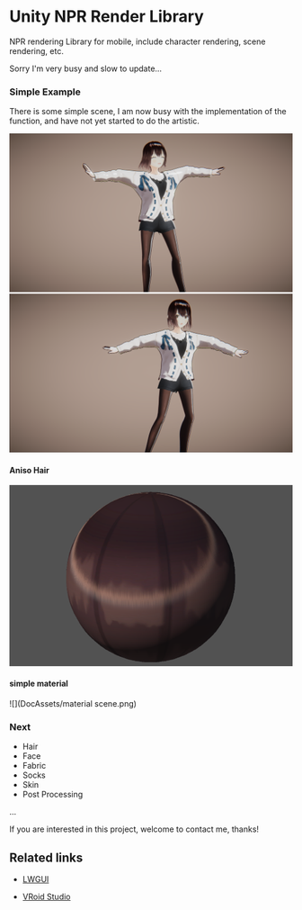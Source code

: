 # Unity NPR Render Library
NPR rendering Library for mobile, include character rendering, scene rendering, etc.

Sorry I'm very busy and slow to update...

### Simple Example
There is some simple scene, I am now busy with the implementation of the function, and have not yet started to do the artistic.

![](DocAssets/11-15-1.png)
![](DocAssets/11-15-2.png)

#### Aniso Hair
![](DocAssets/11-18-hair.png)

#### simple material
![](DocAssets/material scene.png)


### Next

- Hair 
- Face
- Fabric
- Socks
- Skin
- Post Processing

...

If you are interested in this project, welcome to contact me, thanks!

## Related links

- [LWGUI](https://github.com/JasonMa0012/LWGUI)

- [VRoid Studio](https://vroid.com/en)